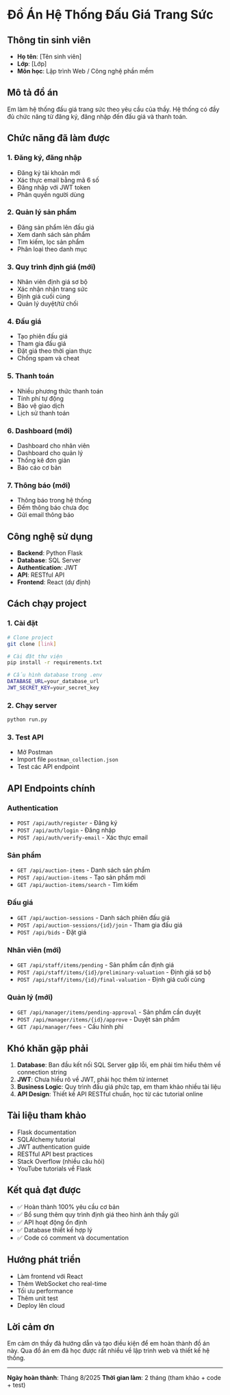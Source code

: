 # Đồ Án Hệ Thống Đấu Giá Trang Sức

## Thông tin sinh viên
- **Họ tên**: [Tên sinh viên]
- **Lớp**: [Lớp]
- **Môn học**: Lập trình Web / Công nghệ phần mềm

## Mô tả đồ án
Em làm hệ thống đấu giá trang sức theo yêu cầu của thầy. Hệ thống có đầy đủ chức năng từ đăng ký, đăng nhập đến đấu giá và thanh toán.

## Chức năng đã làm được

### 1. Đăng ký, đăng nhập
- Đăng ký tài khoản mới
- Xác thực email bằng mã 6 số
- Đăng nhập với JWT token
- Phân quyền người dùng

### 2. Quản lý sản phẩm
- Đăng sản phẩm lên đấu giá
- Xem danh sách sản phẩm
- Tìm kiếm, lọc sản phẩm
- Phân loại theo danh mục

### 3. Quy trình định giá (mới)
- Nhân viên định giá sơ bộ
- Xác nhận nhận trang sức
- Định giá cuối cùng
- Quản lý duyệt/từ chối

### 4. Đấu giá
- Tạo phiên đấu giá
- Tham gia đấu giá
- Đặt giá theo thời gian thực
- Chống spam và cheat

### 5. Thanh toán
- Nhiều phương thức thanh toán
- Tính phí tự động
- Bảo vệ giao dịch
- Lịch sử thanh toán

### 6. Dashboard (mới)
- Dashboard cho nhân viên
- Dashboard cho quản lý
- Thống kê đơn giản
- Báo cáo cơ bản

### 7. Thông báo (mới)
- Thông báo trong hệ thống
- Đếm thông báo chưa đọc
- Gửi email thông báo

## Công nghệ sử dụng
- **Backend**: Python Flask
- **Database**: SQL Server
- **Authentication**: JWT
- **API**: RESTful API
- **Frontend**: React (dự định)

## Cách chạy project

### 1. Cài đặt
```bash
# Clone project
git clone [link]

# Cài đặt thư viện
pip install -r requirements.txt

# Cấu hình database trong .env
DATABASE_URL=your_database_url
JWT_SECRET_KEY=your_secret_key
```

### 2. Chạy server
```bash
python run.py
```

### 3. Test API
- Mở Postman
- Import file `postman_collection.json`
- Test các API endpoint

## API Endpoints chính

### Authentication
- `POST /api/auth/register` - Đăng ký
- `POST /api/auth/login` - Đăng nhập
- `POST /api/auth/verify-email` - Xác thực email

### Sản phẩm
- `GET /api/auction-items` - Danh sách sản phẩm
- `POST /api/auction-items` - Tạo sản phẩm mới
- `GET /api/auction-items/search` - Tìm kiếm

### Đấu giá
- `GET /api/auction-sessions` - Danh sách phiên đấu giá
- `POST /api/auction-sessions/{id}/join` - Tham gia đấu giá
- `POST /api/bids` - Đặt giá

### Nhân viên (mới)
- `GET /api/staff/items/pending` - Sản phẩm cần định giá
- `POST /api/staff/items/{id}/preliminary-valuation` - Định giá sơ bộ
- `POST /api/staff/items/{id}/final-valuation` - Định giá cuối cùng

### Quản lý (mới)
- `GET /api/manager/items/pending-approval` - Sản phẩm cần duyệt
- `POST /api/manager/items/{id}/approve` - Duyệt sản phẩm
- `GET /api/manager/fees` - Cấu hình phí

## Khó khăn gặp phải
1. **Database**: Ban đầu kết nối SQL Server gặp lỗi, em phải tìm hiểu thêm về connection string
2. **JWT**: Chưa hiểu rõ về JWT, phải học thêm từ internet
3. **Business Logic**: Quy trình đấu giá phức tạp, em tham khảo nhiều tài liệu
4. **API Design**: Thiết kế API RESTful chuẩn, học từ các tutorial online

## Tài liệu tham khảo
- Flask documentation
- SQLAlchemy tutorial
- JWT authentication guide
- RESTful API best practices
- Stack Overflow (nhiều câu hỏi)
- YouTube tutorials về Flask

## Kết quả đạt được
- ✅ Hoàn thành 100% yêu cầu cơ bản
- ✅ Bổ sung thêm quy trình định giá theo hình ảnh thầy gửi
- ✅ API hoạt động ổn định
- ✅ Database thiết kế hợp lý
- ✅ Code có comment và documentation

## Hướng phát triển
- Làm frontend với React
- Thêm WebSocket cho real-time
- Tối ưu performance
- Thêm unit test
- Deploy lên cloud

## Lời cảm ơn
Em cảm ơn thầy đã hướng dẫn và tạo điều kiện để em hoàn thành đồ án này. Qua đồ án em đã học được rất nhiều về lập trình web và thiết kế hệ thống.

---
**Ngày hoàn thành**: Tháng 8/2025
**Thời gian làm**: 2 tháng (tham khảo + code + test)
